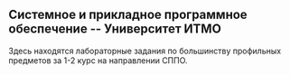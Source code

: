 ## Системное и прикладное программное обеспечение -- Университет ИТМО

Здесь находятся лабораторные задания по большинству профильных предметов за 1-2 курс на направлении СППО.
